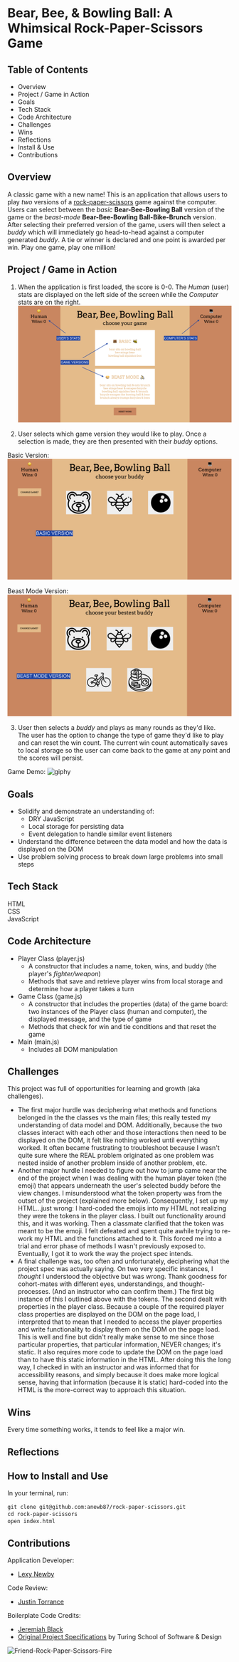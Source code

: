 # Bear, Bee, & Bowling Ball: A Whimsical Rock-Paper-Scissors Game

## Table of Contents   
  - Overview
  - Project / Game in Action
  - Goals
  - Tech Stack
  - Code Architecture
  - Challenges
  - Wins
  - Reflections
  - Install & Use
  - Contributions

## Overview  
A classic game with a new name! This is an application that allows users to play *two* versions of a [rock-paper-scissors](https://en.wikipedia.org/wiki/Rock_paper_scissors) game against the computer. Users can select between the *basic* **Bear-Bee-Bowling Ball** version of the game or the *beast-mode* **Bear-Bee-Bowling Ball-Bike-Brunch** version.
After selecting their preferred version of the game, users will then select a *buddy* which will immediately go head-to-head against a computer generated *buddy*. A tie or winner is declared and one point is awarded per win. Play one game, play one million!
<!-- [Play here!]() Deployment link in parenthesis    -->

## Project / Game in Action  
1. When the application is first loaded, the score is 0-0. The *Human* (user) stats are displayed on the left side of the screen while the *Computer* stats are on the right.  
![View on Page Load](assets/view-on-page-load.png)  

2. User selects which game version they would like to play. Once a selection is made, they are then presented with their *buddy* options.  

  Basic Version:  
![Basic Version](assets/basic-version.png)  

  Beast Mode Version:
![Beast Mode Version](assets/beast-mode-version.png)

3. User then selects a *buddy* and plays as many rounds as they'd like.  
The user has the option to change the type of game they'd like to play and can reset the win count. The current win count automatically saves to local storage so the user can come back to the game at any point and the scores will persist.  

  Game Demo:
![giphy](https://media.giphy.com/media/Yp2pHBVssZ1tobBoqY/giphy.gif)

## Goals  
- Solidify and demonstrate an understanding of:
  - DRY JavaScript
  - Local storage for persisting data
  - Event delegation to handle similar event listeners
- Understand the difference between the data model and how the data is displayed on the DOM
- Use problem solving process to break down large problems into small steps

## Tech Stack  
HTML  
CSS  
JavaScript  

## Code Architecture  
- Player Class (player.js)  
  - A constructor that includes a name, token, wins, and buddy (the player's *fighter/weapon*)  
  - Methods that save and retrieve player wins from local storage and determine how a player takes a turn
- Game Class (game.js)  
  - A constructor that includes the properties (data) of the game board: two instances of the Player class (human and computer), the displayed message, and the type of game  
  - Methods that check for win and tie conditions and that reset the game  
- Main (main.js)  
  - Includes all DOM manipulation

## Challenges  
This project was full of opportunities for learning and growth (aka challenges).  
- The first major hurdle was deciphering what methods and functions belonged in the the classes vs the main files; this really tested my understanding of data model and DOM. Additionally, because the two classes interact with each other and those interactions then need to be displayed on the DOM, it felt like nothing worked until everything worked. It often became frustrating to troubleshoot because I wasn't quite sure where the REAL problem originated as one problem was nested inside of another problem inside of another problem, etc.  
- Another major hurdle I needed to figure out how to jump came near the end of the project when I was dealing with the human player token (the emoji) that appears underneath the user's selected buddy before the view changes. I misunderstood what the token property was from the outset of the project (explained more below). Consequently, I set up my HTML...just wrong: I hard-coded the emojis into my HTML not realizing they were the tokens in the player class. I built out functionality around this, and it was working. Then a classmate clarified that the token was meant to be the emoji. I felt defeated and spent quite awhile trying to re-work my HTML and the functions attached to it. This forced me into a trial and error phase of methods I wasn't previously exposed to. Eventually, I got it to work the way the project spec intends.  
- A final challenge was, too often and unfortunately, deciphering what the project spec was actually saying. On two very specific instances, I *thought* I understood the objective but was wrong. Thank goodness for cohort-mates with different eyes, understandings, and thought-processes. (And an instructor who can confirm them.)   The first big instance of this I outlined above with the tokens. The second dealt with properties in the player class. Because a couple of the required player class properties are displayed on the DOM on the page load, I interpreted that to mean that I needed to access the player properties and write functionality to display them on the DOM on the page load. This is well and fine but didn't really make sense to me since those particular properties, that particular information, NEVER changes; it's static. It also requires more code to update the DOM on the page load than to have this static information in the HTML. After doing this the long way, I checked in with an instructor and was informed that for accessibility reasons, and simply because it does make more logical sense, having that information (because it is static) hard-coded into the HTML is the more-correct way to approach this situation.


## Wins  
Every time something works, it tends to feel like a major win.

## Reflections  


## How to Install and Use   
In your terminal, run:
```   
git clone git@github.com:anewb87/rock-paper-scissors.git
cd rock-paper-scissors    
open index.html      
```

## Contributions
Application Developer:      
- [Lexy Newby](https://github.com/anewb87)

Code Review:
- [Justin Torrance](https://github.com/JustinTorrance)

Boilerplate Code Credits:     
- [Jeremiah Black](https://github.com/jeremiahblackol)     
- [Original Project Specifications](https://frontend.turing.edu/projects/module-1/rock-paper-scissors-solo.html) by Turing School of Software & Design     

![Friend-Rock-Paper-Scissors-Fire](https://c.tenor.com/3ZC1sfm5Ko0AAAAC/friends-rock-paper-scissors.gif)
